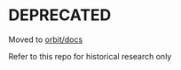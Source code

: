 # DEPRECATED

Moved to [orbit/docs](https://github.com/underground-software/orbit/tree/master/docs)

Refer to this repo for historical research only

